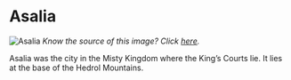 # Asalia

![Asalia](https://c4.wallpaperflare.com/wallpaper/835/642/511/concept-art-artwork-castle-wallpaper-522b2a35227ef9c2ed96284601764d6b.jpg)
*Know the source of this image? Click [here](https://airtable.com/shr3qtfCwGUUMYQqI).*

Asalia was the city in the Misty Kingdom where the King’s Courts lie. It lies at the base of the Hedrol Mountains.